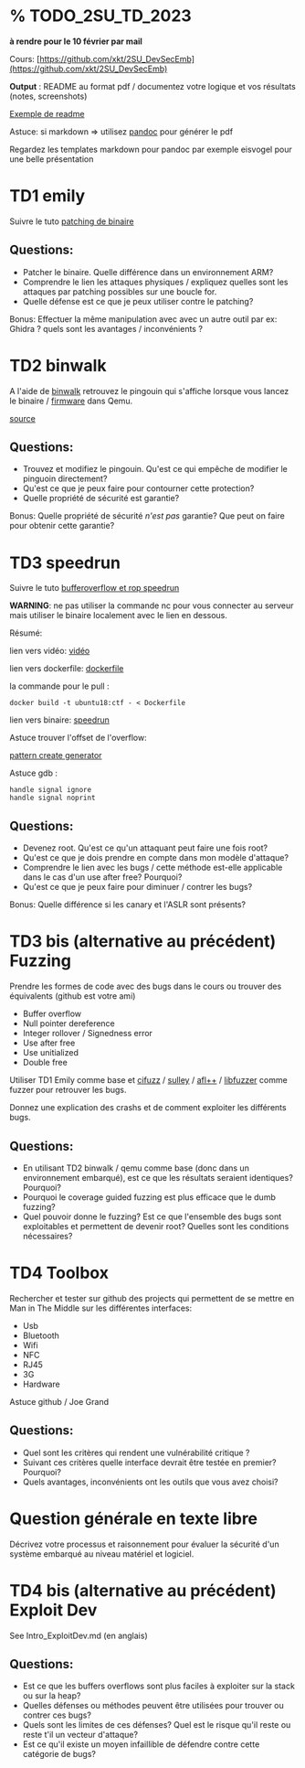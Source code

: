# % TODO_2SU_TD_2023

**à rendre pour le 10 février par mail**

Cours: [https://github.com/xkt/2SU_DevSecEmb](https://github.com/xkt/2SU_DevSecEmb)

**Output** : README au format pdf / documentez votre logique et vos résultats (notes, screenshots)

[Exemple de readme](https://github.com/DavidJacobson/EasyCTF-2015-writeup/blob/master/binary_exploitation.md#buffering---80-pts)

Astuce: si markdown => utilisez [pandoc](https://pandoc.org/) pour générer le pdf

Regardez les templates markdown pour pandoc par exemple eisvogel pour une belle présentation



# TD1 emily

Suivre le tuto [patching de binaire](https://web.archive.org/web/20210120032416/https://archive.emily.st/2015/01/27/reverse-engineering/)

<!-- https://archive.emily.st/2015/01/27/reverse-engineering/ -->

## Questions:

* Patcher le binaire. Quelle différence dans un environnement ARM?
* Comprendre le lien les attaques physiques / expliquez quelles sont les attaques par patching possibles sur une boucle for.
* Quelle défense est ce que je peux utiliser contre le patching?

Bonus: Effectuer la même manipulation avec avec un autre outil par ex: Ghidra ? quels sont les avantages / inconvénients ?


# TD2 binwalk

A l'aide de [binwalk](https://github.com/ReFirmLabs/binwalk) retrouvez le pingouin 
qui s'affiche lorsque vous lancez le binaire / [firmware](https://bootlin.com/pub/qemu/demos/arm/directfb/1.0/vmlinuz-qemu-arm-2.6.20)
dans Qemu.

[source](https://bootlin.com/blog/qemu-arm-directfb-demo/)

## Questions:

* Trouvez et modifiez le pingouin. Qu'est ce qui empêche de modifier le pinguoin directement?
* Qu'est ce que je peux faire pour contourner cette protection?
* Quelle propriété de sécurité est garantie? 

Bonus: Quelle propriété de sécurité *n'est pas* garantie? Que peut on faire pour obtenir cette garantie?


# TD3 speedrun

Suivre le tuto [bufferoverflow et rop speedrun](https://liveoverflow.com/speedrun-hacking-buffer-overflow-speedrun-001-dc27-2/)

**WARNING**: ne pas utiliser la commande nc pour vous connecter au serveur mais utiliser le binaire localement avec le lien en dessous.

Résumé: 

lien vers vidéo: [vidéo](https://www.youtube.com/watch?v=gBL6IzwIjuA)

lien vers dockerfile: [dockerfile](https://gist.github.com/LiveOverflow/b4502c5358a838d7ca9d92e8a2e8b5a0)

la commande pour le pull : 

```
docker build -t ubuntu18:ctf - < Dockerfile
```

lien vers binaire: [speedrun](https://github.com/o-o-overflow/dc2019q-speedrun-001/blob/master/service/speedrun-001)

<!-- https://media.defcon.org/DEF%20CON%2027/DEF%20CON%2027%20ctf/OOO%20DEF%20CON%2027%20CTF%20Quals/OOO%20DEF%20CON%2027%20CTF%20quals%20challenges/dc2019q-speedrun-001-master/service/ -->

Astuce trouver l'offset de l'overflow:

[pattern create generator](https://zerosum0x0.blogspot.com/2016/11/overflow-exploit-pattern-generator.html)

Astuce gdb :

```
handle signal ignore
handle signal noprint
```

## Questions:

* Devenez root. Qu'est ce qu'un attaquant peut faire une fois root?
* Qu'est ce que je dois prendre en compte dans mon modèle d'attaque? 
* Comprendre le lien avec les bugs / cette méthode est-elle applicable dans le cas d'un use after free? Pourquoi?
* Qu'est ce que je peux faire pour diminuer / contrer les bugs?

Bonus: Quelle différence si les canary et l'ASLR sont présents?


# TD3 bis (alternative au précédent) Fuzzing

Prendre les formes de code avec des bugs dans le cours ou trouver des équivalents
(github est votre ami)

* Buffer overflow
* Null pointer dereference
* Integer rollover / Signedness error
* Use after free
* Use unitialized
* Double free

Utiliser TD1 Emily comme base et [cifuzz](https://github.com/CodeIntelligenceTesting/cifuzz) / [sulley](https://github.com/OpenRCE/sulley) / [afl++](https://github.com/AFLplusplus/AFLplusplus) / [libfuzzer](https://aviii.hashnode.dev/the-art-of-fuzzing-a-step-by-step-guide-to-coverage-guided-fuzzing-with-libfuzzer) comme fuzzer pour retrouver les bugs.

Donnez une explication des crashs et de comment exploiter les différents bugs.

## Questions:

* En utilisant TD2 binwalk / qemu comme base (donc dans un environnement embarqué), est ce que les résultats seraient identiques? Pourquoi?
* Pourquoi le coverage guided fuzzing est plus efficace que le dumb fuzzing?
* Quel pouvoir donne le fuzzing? Est ce que l'ensemble des bugs sont exploitables et permettent de devenir root? Quelles sont les conditions nécessaires?

# TD4 Toolbox

Rechercher et tester sur github des projects qui permettent de se mettre en Man in The Middle sur les différentes interfaces:

* Usb
* Bluetooth
* Wifi
* NFC
* RJ45
* 3G
* Hardware

Astuce github / Joe Grand

## Questions:

* Quel sont les critères qui rendent une vulnérabilité critique ?
* Suivant ces critères quelle interface devrait être testée en premier? Pourquoi?
* Quels avantages, inconvénients ont les outils que vous avez choisi?

# Question générale en texte libre

Décrivez votre processus et raisonnement pour évaluer la sécurité d'un système embarqué au niveau matériel et logiciel.


# TD4 bis (alternative au précédent) Exploit Dev

See Intro_ExploitDev.md (en anglais)

## Questions:

* Est ce que les buffers overflows sont plus faciles à exploiter sur la stack ou sur la heap?
* Quelles défenses ou méthodes peuvent être utilisées pour trouver ou contrer ces bugs?
* Quels sont les limites de ces défenses? Quel est le risque qu'il reste ou reste t'il un vecteur d'attaque?
* Est ce qu'il existe un moyen infaillible de défendre contre cette catégorie de bugs?

<!-- pandoc .\TODO_2SU_TD_2021.md -o .\TODO_2SU_TD_2021.pdf --from markdown --template eisvogel --listings --variable urlcolor=cyan -->

